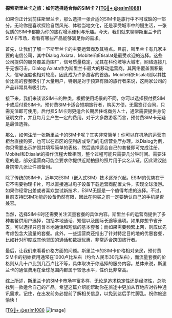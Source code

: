 **探索斯里兰卡之旅：如何选择适合你的SIM卡？[[TG💪+ @esim1088](https://t.me/s/esim1088)]**

如果你正计划前往斯里兰卡，那么选择一张合适的SIM卡是旅行中不可或缺的一部分。无论你是喜欢探险自然风光、体验当地文化，还是享受城市中的慢生活，一张优质的SIM卡都能为你的旅程增添便利与乐趣。今天，我们就来聊聊斯里兰卡的SIM卡市场，看看有哪些产品能够满足你的需求。

首先，让我们了解一下斯里兰卡的主要运营商及其特点。目前，斯里兰卡有几家主要的电信公司，其中Dialog Axiata、Mobitel和Etisalat是最受欢迎的选择。这些公司提供的服务覆盖范围广，信号质量稳定，尤其在科伦坡等大城市，网络连接几乎无懈可击。Dialog Axiata作为斯里兰卡最大的移动运营商，其网络覆盖面积最大，信号强度也相对较高，因此成为许多游客的首选。Mobitel和Etisalat则以其性价比高的套餐吸引了大量用户，特别是对于预算有限的旅行者来说，这两家公司的产品非常具有吸引力。

接下来，我们来谈谈SIM卡的种类。根据使用场景的不同，你可以选择预付费SIM卡或后付费SIM卡。预付费SIM卡适合短期旅行者，购买方便，无需签订合同，只需充值即可使用。后付费SIM卡则更适合长期居住或商务人士，通常需要提供身份证明文件，并且每月会产生一定的费用。对于大多数游客而言，预付费SIM卡无疑是最佳选择。

那么，如何注册一张斯里兰卡的SIM卡呢？其实非常简单！你可以在机场的运营商柜台直接购买，也可以在市区的便利店或专门的电信营业厅办理。以Dialog为例，你只需要出示护照并填写简单的表格，然后选择适合自己的套餐即可完成注册。Mobitel和Etisalat的操作流程大致相同，整个过程可能只需要几分钟时间。需要注意的是，部分运营商可能会要求你提供近期拍摄的照片用于实名认证，因此建议随身携带几张证件照备用。

除了传统的SIM卡，近年来ESIM（嵌入式SIM）技术逐渐兴起。ESIM的优势在于它不需要物理卡片，可以直接通过电子设备下载运营商配置文件，实现全球漫游。如果你经常出差或者喜欢尝试新技术，ESIM无疑是一个值得考虑的选择。不过，目前支持ESIM功能的设备仍然有限，因此在购买之前一定要确认自己的手机是否兼容。

当然，选择SIM卡时还需要关注流量套餐的具体内容。斯里兰卡的运营商提供了多种套餐供用户选择，包括本地通话、短信以及国际长途等选项。如果你想节省开支，可以选择只包含本地通话和短信的基本套餐；而如果需要频繁上网，则应优先考虑包含大流量的套餐。此外，一些运营商还推出了针对特定目的地的优惠套餐，比如针对印度或其他邻国的通话和数据优惠，非常适合跨国旅行者。

最后，让我们来看看价格方面的问题。斯里兰卡的SIM卡价格相对亲民，预付费SIM卡的初始费用通常在1000卢比左右（约合人民币30元左右），而流量套餐的价格则从几十卢比到几百卢比不等，具体取决于你选择的服务内容。总体来说，斯里兰卡的通信费用在全球范围内都属于较低水平，性价比非常高。

综上所述，斯里兰卡的SIM卡市场丰富多样，无论是追求稳定性还是经济性，总能找到一款适合自己的产品。希望这篇介绍能帮助你在旅途中更加从容地应对各种通讯需求。记住，在出发前务必提前了解相关信息，以免到达后手忙脚乱。祝你旅途愉快！

[[TG💪+ @esim1088](https://t.me/s/esim1088) ![Image](https://i.postimg.cc/4NQfJmqS/Snipaste-2025-05-13-00-14-12.png)]
